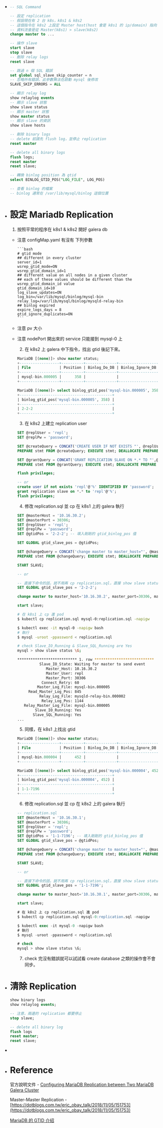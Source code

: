 - ```sql
  -- SQL Command
  
  -- 設定 replication 
  -- 假設現在有 2 台 k8s，k8s1 & k8s2
  -- 這個指令在 k8s2 上設定 Master host(host 會是 k8s1 的 ip/domain) 指向 k8s1 的意思會是，單向的將 k8s1 的資料倒向 k8s2
  -- 資料流會是從 Master(k8s1) > slave(k8s2)
  change master to ...
  
  -- 操作 slave
  start slave
  stop slave
  -- 刪除 relay logs
  reset slave
  
  -- 跳過 n 個 SQL 錯誤
  set global sql_slave_skip_counter = n
  -- 忽略所有錯誤，此參數無法在啟動 mysql 後修改
  SLAVE_SKIP_ERRORS = ALL
  
  -- 顯示 relay log
  show relaylog events
  -- 顯示 slave 狀態
  show slave status
  -- 顯示 master 狀態
  show master status
  -- 顯示 slave 的資訊
  show slave hosts
  
  -- 刪除 binary logs
  -- delete 前請先 flush log，並停止 replication
  reset master 
  
  -- delete all binary logs
  flush logs;
  reset master
  reset slave;
  
  -- 轉換 binlog position 為 gtid
  select BINLOG_GTID_POS("LOG_FILE", LOG_POS)
  
  -- 查看 binlog 的檔案
  -- binlog 通常在 /var/lib/mysql/binlog 這個位置
  
  ```
- # 設定 Mariadb Replication
  
  1. 按照平常的程序在 k8s1 & k8s2 開好 galera db
	- 注意 configMap.yaml 有沒有 下列參數
	  
	      ```bash
	      # gtid mode
	      ## different in every cluster
	      server_id=1
	      wsrep_gtid_mode=ON
	      wsrep_gtid_domain_id=1
	      ## different value on all nodes in a given cluster
	      ## each of these values should be different than the wsrep_gtid_domain_id value
	      gtid_domain_id=10
	      log_slave_updates=ON
	      log_bin=/var/lib/mysql/binlog/mysql-bin
	      relay_log=/var/lib/mysql/binlog/mysqld-relay-bin
	      ## binlog expired
	      expire_logs_days = 8
	      gtid_ignore_duplicates=ON
	      ```
	- 注意 pv 大小
	- 注意 nodePort 開出來的 service 只能接到 mysql-0 上
	  
	  2. 在 k8s2 上 galera 中下指令，找出 gtid 後記下來。
	  ```sql
	  MariaDB [(none)]> show master status;
	  +------------------+----------+--------------+------------------+
	  | File             | Position | Binlog_Do_DB | Binlog_Ignore_DB |
	  +------------------+----------+--------------+------------------+
	  | mysql-bin.000005 |      358 |              |                  |
	  +------------------+----------+--------------+------------------+
	  
	  MariaDB [(none)]> select binlog_gtid_pos('mysql-bin.000005', 358);
	  +------------------------------------------+
	  | binlog_gtid_pos('mysql-bin.000005', 358) |
	  +------------------------------------------+
	  | 2-2-2                                    |
	  +------------------------------------------+ 
	  ```
	  
	  3. 在 k8s2 上建立 replication user
	  
	  ```sql
	  SET @replUser = 'repl';
	  SET @replPw = 'password';
	  
	  SET @createQuery = CONCAT('CREATE USER IF NOT EXISTS "', @replUser, '"@"%" IDENTIFIED BY "',@replPw,'"');
	  PREPARE stmt FROM @createQuery; EXECUTE stmt; DEALLOCATE PREPARE stmt;
	  
	  SET @grantQuery = CONCAT('GRANT REPLICATION SLAVE ON *.* TO "',@replUser,'"@"%" ');
	  PREPARE stmt FROM @grantQuery; EXECUTE stmt; DEALLOCATE PREPARE stmt;
	  
	  flush privileges;
	  
	  -- or
	  create user if not exists 'repl'@'%' IDENTIFIED BY 'password';
	  grant replication slave on *.* to 'repl'@'%';
	  flush privileges;
	  ```
	  
	  4. 修改 replication.sql 並 cp 在 k8s1 上的 galera 執行
	  
	  ```sql
	  SET @masterHost = '10.16.30.2';
	  SET @masterPort = 30306;
	  SET @replUser = 'repl';
	  SET @replPw = 'password';
	  SET @gtidPos = '2-2-2'; -- 填入剛剛的 gtid_binlog_pos 值
	  
	  SET GLOBAL gtid_slave_pos = @gtidPos;
	  
	  SET @changeQuery = CONCAT('change master to master_host="', @masterHost, '", master_port=', @masterPort, ', master_user="', @replUser, '", master_password="', @replPw, '", master_use_gtid=slave_pos');
	  PREPARE stmt FROM @changeQuery; EXECUTE stmt; DEALLOCATE PREPARE stmt;
	  
	  START SLAVE;
	  
	  -- or
	  
	  -- 直接下命令的話，就不用再 cp replication.sql，直接 show slave status\G; 檢查狀態即可。
	  SET GLOBAL gtid_slave_pos = '2-2-2';
	  
	  change master to master_host='10.16.30.2', master_port=30306, master_user='repl', master_password='password', master_use_gtid=slave_pos;
	  
	  start slave;
	  ```
	  
	  ```bash
	  # 在 k8s1 上 cp 進 pod 
	  $ kubectl cp replication.sql mysql-0:replication.sql -napigw
	  
	  $ kubectl exec -it mysql-0 -napigw bash
	  # 執行
	  $ mysql -uroot -ppassword < replication.sql
	  
	  # check Slave_IO_Running & Slave_SQL_Running are Yes
	  mysql > show slave status \G;
	  
	  *************************** 1. row ***************************
	            Slave_IO_State: Waiting for master to send event
	               Master_Host: 10.16.30.2
	               Master_User: repl
	               Master_Port: 30306
	             Connect_Retry: 60
	           Master_Log_File: mysql-bin.000005
	       Read_Master_Log_Pos: 845
	            Relay_Log_File: mysqld-relay-bin.000002
	             Relay_Log_Pos: 1144
	     Relay_Master_Log_File: mysql-bin.000005
	          Slave_IO_Running: Yes
	         Slave_SQL_Running: Yes
	  ...
	  ```
	  
	  5. 同樣，在 k8s1 上找出 gtid
	  
	  ```sql
	  MariaDB [(none)]> show master status;
	  +------------------+----------+--------------+------------------+
	  | File             | Position | Binlog_Do_DB | Binlog_Ignore_DB |
	  +------------------+----------+--------------+------------------+
	  | mysql-bin.000004 |      452 |              |                  |
	  +------------------+----------+--------------+------------------+
	  
	  MariaDB [(none)]> select binlog_gtid_pos('mysql-bin.000004', 452);
	  +------------------------------------------+
	  | binlog_gtid_pos('mysql-bin.000004', 452) |
	  +------------------------------------------+
	  | 1-1-7196                                 |
	  +------------------------------------------+
	  ```
	  
	  6. 修改 replication.sql 並 cp 在 k8s2 上的 galera 執行
	  
	  ```sql
	  -- replication.sql
	  SET @masterHost = '10.16.30.1';
	  SET @masterPort = 30306;
	  SET @replUser = 'repl';
	  SET @replPw = 'password';
	  SET @gtidPos = '1-1-7196'; -- 填入剛剛的 gtid_binlog_pos 值
	  SET GLOBAL gtid_slave_pos = @gtidPos;
	  
	  SET @changeQuery = CONCAT('change master to master_host="', @masterHost, '", master_port=', @masterPort, ', master_user="', @replUser, '", master_password="', @replPw, '", master_use_gtid=slave_pos');
	  PREPARE stmt FROM @changeQuery; EXECUTE stmt; DEALLOCATE PREPARE stmt;
	  
	  START SLAVE;
	  
	  -- or
	  
	  -- 直接下命令的話，就不用再 cp replication.sql，直接 show slave status\G; 檢查狀態即可。
	  SET GLOBAL gtid_slave_pos = '1-1-7196';
	  
	  change master to master_host='10.16.30.1', master_port=30306, master_user='repl', master_password='password', master_use_gtid=slave_pos;
	  
	  start slave;
	  ```
	  
	  ```sql
	  # 在 k8s2 上 cp replication.sql 進 pod 
	  $ kubectl cp replication.sql mysql-0:replication.sql -napigw
	  
	  $ kubectl exec -it mysql-0 -napigw bash
	  # 執行
	  $ mysql -uroot -ppassword < replication.sql
	  
	  # check
	  mysql > show slave status \G;
	  ```
	  
	  7. check 完沒有錯誤就可以試試看 create database 之類的操作會不會同步。
- # 清除 Replication
  ```sql 
  show binary logs 
  show relaylog events;
  
  -- 注意，兩邊的 replication 都要停止
  stop slave;
  
  -- delete all binary log
  flush logs
  reset master;
  reset slave;
  ```
-
- # Reference
  官方說明文件 - [Configuring MariaDB Replication between Two MariaDB Galera Cluster](https://mariadb.com/kb/en/library/configuring-mariadb-replication-between-two-mariadb-galera-clusters/) 
  
  Master-Master Replication - [https://dotblogs.com.tw/eric_obay_talk/2018/11/05/151753](https://dotblogs.com.tw/eric_obay_talk/2018/11/05/151753)
  
  [MariaDB 的 GTID 介绍](http://mysql.taobao.org/monthly/2016/02/08/)